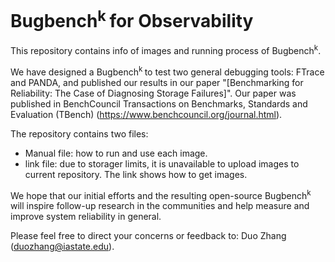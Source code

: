 # Bugbench<sup>k</sub> </sup>for Observability

This repository contains info of images and running process of Bugbench<sup>k</sub></sup>.

We have designed a Bugbench<sup>k</sub> </sup>to test two general debugging tools: FTrace and PANDA, and published our results in our paper "[Benchmarking for Reliability: The Case of Diagnosing Storage Failures]". Our paper was published in BenchCouncil Transactions on Benchmarks, Standards and Evaluation (TBench) (https://www.benchcouncil.org/journal.html).

The repository contains two files:
- Manual file: how to run and use each image.
- link file: due to storager limits, it is unavailable to upload images to current repository. The link shows how to get images.

We hope that our initial efforts and the resulting open-source Bugbench<sup>k</sub> </sup> will inspire follow-up research in the communities and help measure and improve system reliability in general.

Please feel free to direct your concerns or feedback to: Duo Zhang (duozhang@iastate.edu).


